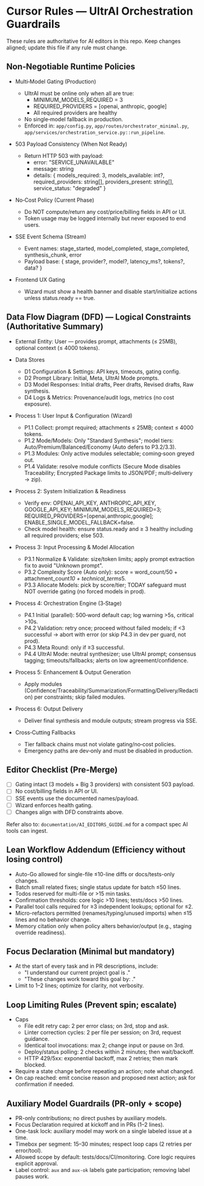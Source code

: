 # Cursor Rules — UltrAI Orchestration Guardrails

These rules are authoritative for AI editors in this repo. Keep changes aligned; update this file if any rule must change.

## Non‑Negotiable Runtime Policies
- Multi‑Model Gating (Production)
  - UltrAI must be online only when all are true:
    - MINIMUM_MODELS_REQUIRED = 3
    - REQUIRED_PROVIDERS = [openai, anthropic, google]
    - All required providers are healthy
  - No single‑model fallback in production.
  - Enforced in: `app/config.py`, `app/routes/orchestrator_minimal.py`, `app/services/orchestration_service.py::run_pipeline`.

- 503 Payload Consistency (When Not Ready)
  - Return HTTP 503 with payload:
    - error: "SERVICE_UNAVAILABLE"
    - message: string
    - details: { models_required: 3, models_available: int?, required_providers: string[], providers_present: string[], service_status: "degraded" }

- No‑Cost Policy (Current Phase)
  - Do NOT compute/return any cost/price/billing fields in API or UI.
  - Token usage may be logged internally but never exposed to end users.

- SSE Event Schema (Stream)
  - Event names: stage_started, model_completed, stage_completed, synthesis_chunk, error
  - Payload base: { stage, provider?, model?, latency_ms?, tokens?, data? }

- Frontend UX Gating
  - Wizard must show a health banner and disable start/initialize actions unless status.ready == true.

## Data Flow Diagram (DFD) — Logical Constraints (Authoritative Summary)
- External Entity: User — provides prompt, attachments (≤ 25MB), optional context (≤ 4000 tokens).
- Data Stores
  - D1 Configuration & Settings: API keys, timeouts, gating config.
  - D2 Prompt Library: Initial, Meta, UltrAI Mode prompts.
  - D3 Model Responses: Initial drafts, Peer drafts, Revised drafts, Raw synthesis.
  - D4 Logs & Metrics: Provenance/audit logs, metrics (no cost exposure).

- Process 1: User Input & Configuration (Wizard)
  - P1.1 Collect: prompt required; attachments ≤ 25MB; context ≤ 4000 tokens.
  - P1.2 Mode/Models: Only "Standard Synthesis"; model tiers: Auto/Premium/Balanced/Economy (Auto defers to P3.2/3.3).
  - P1.3 Modules: Only active modules selectable; coming‑soon greyed out.
  - P1.4 Validate: resolve module conflicts (Secure Mode disables Traceability; Encrypted Package limits to JSON/PDF; multi‑delivery → zip).

- Process 2: System Initialization & Readiness
  - Verify env: OPENAI_API_KEY, ANTHROPIC_API_KEY, GOOGLE_API_KEY; MINIMUM_MODELS_REQUIRED=3; REQUIRED_PROVIDERS=[openai,anthropic,google]; ENABLE_SINGLE_MODEL_FALLBACK=false.
  - Check model health: ensure status.ready and ≥ 3 healthy including all required providers; else 503.

- Process 3: Input Processing & Model Allocation
  - P3.1 Normalize & Validate: size/token limits; apply prompt extraction fix to avoid "Unknown prompt".
  - P3.2 Complexity Score (Auto only): score = word_count/50 + attachment_count*10 + technical_terms*5.
  - P3.3 Allocate Models: pick by score/tier; TODAY safeguard must NOT override gating (no forced models in prod).

- Process 4: Orchestration Engine (3‑Stage)
  - P4.1 Initial (parallel): 500‑word default cap; log warning >5s, critical >10s.
  - P4.2 Validation: retry once; proceed without failed models; if <3 successful → abort with error (or skip P4.3 in dev per guard, not prod).
  - P4.3 Meta Round: only if ≥3 successful.
  - P4.4 UltrAI Mode: neutral synthesizer; use UltrAI prompt; consensus tagging; timeouts/fallbacks; alerts on low agreement/confidence.

- Process 5: Enhancement & Output Generation
  - Apply modules (Confidence/Traceability/Summarization/Formatting/Delivery/Redaction) per constraints; skip failed modules.

- Process 6: Output Delivery
  - Deliver final synthesis and module outputs; stream progress via SSE.

- Cross‑Cutting Fallbacks
  - Tier fallback chains must not violate gating/no‑cost policies.
  - Emergency paths are dev‑only and must be disabled in production.

## Editor Checklist (Pre‑Merge)
- [ ] Gating intact (3 models + Big 3 providers) with consistent 503 payload.
- [ ] No cost/billing fields in API or UI.
- [ ] SSE events use the documented names/payload.
- [ ] Wizard enforces health gating.
- [ ] Changes align with DFD constraints above.

Refer also to: `documentation/AI_EDITORS_GUIDE.md` for a compact spec AI tools can ingest.

## Lean Workflow Addendum (Efficiency without losing control)
- Auto-Go allowed for single-file ≤10-line diffs or docs/tests-only changes.
- Batch small related fixes; single status update for batch ≤50 lines.
- Todos reserved for multi-file or >15 min tasks.
- Confirmation thresholds: core logic >10 lines; tests/docs >50 lines.
- Parallel tool calls required for ≥3 independent lookups; optional for ≤2.
- Micro-refactors permitted (renames/typing/unused imports) when ≤15 lines and no behavior change.
- Memory citation only when policy alters behavior/output (e.g., staging override readiness).

## Focus Declaration (Minimal but mandatory)
- At the start of every task and in PR descriptions, include:
  - "I understand our current project goal is <X>."
  - "These changes work toward this goal by: <Y>."
- Limit to 1–2 lines; optimize for clarity, not verbosity.

## Loop Limiting Rules (Prevent spin; escalate)
- Caps
  - File edit retry cap: 2 per error class; on 3rd, stop and ask.
  - Linter correction cycles: 2 per file per session; on 3rd, request guidance.
  - Identical tool invocations: max 2; change input or pause on 3rd.
  - Deploy/status polling: 2 checks within 2 minutes; then wait/backoff.
  - HTTP 429/5xx: exponential backoff, max 2 retries; then mark blocked.
- Require a state change before repeating an action; note what changed.
- On cap reached: emit concise reason and proposed next action; ask for confirmation if needed.

## Auxiliary Model Guardrails (PR-only + scope)
- PR-only contributions; no direct pushes by auxiliary models.
- Focus Declaration required at kickoff and in PRs (1–2 lines).
- One-task lock: auxiliary model may work on a single labeled issue at a time.
- Timebox per segment: 15–30 minutes; respect loop caps (2 retries per error/tool).
- Allowed scope by default: tests/docs/CI/monitoring. Core logic requires explicit approval.
- Label control: `aux` and `aux-ok` labels gate participation; removing label pauses work.
